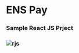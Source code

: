 # ENS Pay
<h3> Sample React JS Prject <h3>
<img src="https://user-images.githubusercontent.com/79165908/179996615-43f84b3d-8c9e-4a4c-b254-b22177d1ee98.png" alt="rjs">

